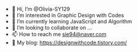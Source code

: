 - 👋 Hi, I’m @Olivia-SY129
- 👀 I’m interested in Graphic Design with Codes
- 🌱 I’m currently learning JavaScript and Algorithm
- 💞️ I’m looking to collaborate on ...
- 📫 How to reach me sie94@naver.com
- 🎨 My blog: https://designwithcode.tistory.com/

<!---
Olivia-SY129/Olivia-SY129 is a ✨ special ✨ repository because its `README.md` (this file) appears on your GitHub profile.
You can click the Preview link to take a look at your changes.
--->
